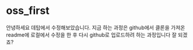 # oss_first

안녕하세요 데탑에서 수정해보았습니다.
지금 하는 과정은 github에서 클론을 가져온 readme에 로컬에서 수정을 한 후 다시 github로 업로드하려 하는 과정입니다
잘 되겠죠?

